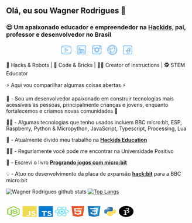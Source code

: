 ## Olá, eu sou Wagner Rodrigues 👋
### 😍 Um apaixonado educador e empreendedor na [Hackids](https://www.hackids.com.br), pai, professor e desenvolvedor no Brasil

<p align='center'>
<a href="https://www.youtube.com/channel/UC7mPXEnVO7fOGSVfSHEMlFw" target="_blank"><img height="30" src="https://raw.githubusercontent.com/wprodrigues/wprodrigues/master/imagens/youtube.png"></a>&nbsp;&nbsp;
<a href="https://www.linkedin.com/in/wprodrigues/" target="_blank"><img height="30" src="https://raw.githubusercontent.com/wprodrigues/wprodrigues/master/imagens/linkedin.png"></a>&nbsp;&nbsp;
<a href="https://www.instagram.com/profwagnerrodrigues" target="_blank"><img height="30" src="https://raw.githubusercontent.com/wprodrigues/wprodrigues/master/imagens/instagram.png"></a>&nbsp;&nbsp;
<a href="https://twitter.com/wprodriguesbr" target="_blank"><img height="30" src="https://raw.githubusercontent.com/wprodrigues/wprodrigues/master/imagens/twitter.png"></a>&nbsp;&nbsp;
<a href="https://www.facebook.com/wprodriguesbr/" target="_blank" ><img height="30" src="https://raw.githubusercontent.com/wprodrigues/wprodrigues/master/imagens/facebook.png"></a>&nbsp;&nbsp;
</p>

🤖 Hacks & Robots | 👾 Code & Bricks | 🧙‍♂️ Creator of instructions | 🕵️‍ STEM Educator

⚡ Aqui vou comparilhar algumas coisas abertas ⚡

🤝 - Sou um desenvolvedor apaixonado em construir tecnologias mais acessíveis às pessoas, principalmente crianças e jovens, enquanto fortalecemos e criamos novas comunidades 🧩

👨‍💻 - Algumas tecnologias que tenho usados incluem BBC micro:bit, ESP, Raspberry, Python & Micropython, JavaScript, Typescript, Processing, Lua

🏫 - Atualmente divido meu trabalho na [**Hackids Education**](https://instagram.com/hackidsedu)

👨‍🏫 - Regurlamente você pode me encontrar na Universidade Positivo

📕 - Escrevi o livro [**Progrando jogos com micro:bit**](https://hackids.com.br/book-programando-jogos-com-microbit/)

💡 - Atuo no desenvolvimento da placa de expansão [**hack:bit**](https://hackids.com.br/hackbit/) para a BBC micro:bit 


![Wagner Rodrigues github stats](https://github-readme-stats.vercel.app/api?username=wprodrigues&layout=compact&theme=default&show_icons=true&count_private=true&line_height=24) [![Top Langs](https://github-readme-stats.vercel.app/api/top-langs/?username=wprodrigues&layout=compact&langs_count=8&theme=default&exclude_repo=openauto,RespirAR-DIY,Stat_Cache,caltech-lane-detection,librekinect)](https://github.com/anuraghazra/github-readme-stats)

<div style="display: inline_block"><br>
  <img align="center" alt="r3df00t-NodeJs" height="30" width="40" src="https://raw.githubusercontent.com/devicons/devicon/master/icons/nodejs/nodejs-original.svg">
  <img align="center" alt="r3df00t-Js" height="30" width="40" src="https://raw.githubusercontent.com/devicons/devicon/master/icons/javascript/javascript-plain.svg">
  <img align="center" alt="r3df00t-Ts" height="30" width="40" src="https://raw.githubusercontent.com/devicons/devicon/master/icons/typescript/typescript-plain.svg">
  <img align="center" alt="r3df00t-React" height="30" width="40" src="https://raw.githubusercontent.com/devicons/devicon/master/icons/react/react-original.svg">
  <img align="center" alt="r3df00t-HTML" height="30" width="40" src="https://raw.githubusercontent.com/devicons/devicon/master/icons/html5/html5-original.svg">
  <img align="center" alt="r3df00t-CSS" height="30" width="40" src="https://raw.githubusercontent.com/devicons/devicon/master/icons/css3/css3-original.svg">
  <img align="center" alt="r3df00t-Python" height="30" width="40" src="https://raw.githubusercontent.com/devicons/devicon/master/icons/python/python-original.svg">
  <img align="center" alt="r3df00t-Processing" height="30" width="40" src="https://raw.githubusercontent.com/devicons/devicon/master/icons/processing/processing-plain.svg">  
 
</div>

